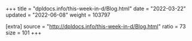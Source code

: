 +++
title = "dpldocs.info/this-week-in-d/Blog.html"
date = "2022-03-22"
updated = "2022-06-08"
weight = 103797

[extra]
source = "http://dpldocs.info/this-week-in-d/Blog.html"
ratio = 73
size = 101
+++

